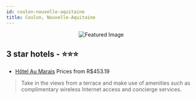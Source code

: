 ```yaml
---
id: coulon-nouvelle-aquitaine
title: Coulon, Nouvelle-Aquitaine
---
```


<center><img src="https://i.travelapi.com/hotels/16000000/15960000/15959300/15959299/cf890cbc_z.jpg" alt="Featured Image" /></center>


##  3 star hotels - ⭐️⭐️⭐️

-    [Hôtel Au Marais](https://us.hurb.com/hotels/coulon/hotel-au-marais-JNP-JP853836?cmp=18055) Prices from R$453.19
   > Take in the views from a terrace and make use of amenities such as complimentary wireless Internet access and concierge services.

